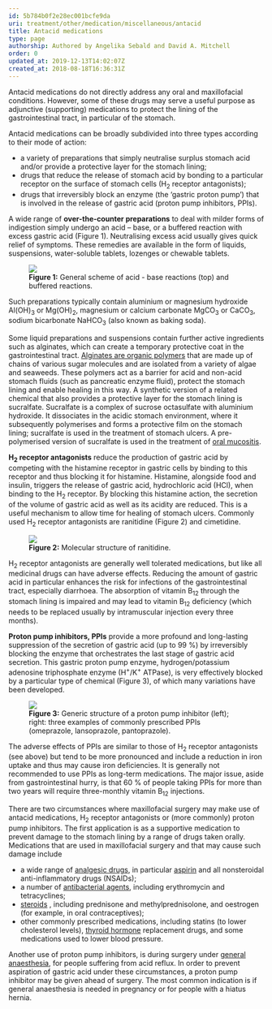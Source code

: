 ```yaml
---
id: 5b784b0f2e28ec001bcfe9da
uri: treatment/other/medication/miscellaneous/antacid
title: Antacid medications
type: page
authorship: Authored by Angelika Sebald and David A. Mitchell
order: 0
updated_at: 2019-12-13T14:02:07Z
created_at: 2018-08-18T16:36:31Z
---
```


<p>Antacid medications do not directly address any oral and maxillofacial
    conditions. However, some of these drugs may serve a useful
    purpose as adjunctive (supporting) medications to protect
    the lining of the gastrointestinal tract, in particular of
    the stomach.</p>
<p>Antacid medications can be broadly subdivided into three types
    according to their mode of action:</p>
<ul>
    <li>a variety of preparations that simply neutralise surplus
        stomach acid and/or provide a protective layer for the
        stomach lining;</li>
    <li>drugs that reduce the release of stomach acid by bonding
        to a particular receptor on the surface of stomach cells
        (H<sub>2</sub> receptor antagonists);</li>
    <li>drugs that irreversibly block an enzyme (the ‘gastric proton
        pump’) that is involved in the release of gastric acid
        (proton pump inhibitors, PPIs).</li>
</ul>
<p>A wide range of <strong>over-the-counter preparations</strong>    to deal with milder forms of indigestion simply undergo an
    acid – base, or a buffered reaction with excess gastric acid
    (Figure 1). Neutralising excess acid usually gives quick
    relief of symptoms. These remedies are available in the form
    of liquids, suspensions, water-soluble tablets, lozenges
    or chewable tablets.</p>
<figure><img src="/treatment-other-medication-miscellaneous-antacid-figure1.png">
    <figcaption><strong>Figure 1:</strong> General scheme of acid - base
        reactions (top) and buffered reactions.</figcaption>
</figure>
<p>Such preparations typically contain aluminium or magnesium hydroxide
    Al(OH)<sub>3</sub> or Mg(OH)<sub>2</sub>, magnesium or calcium
    carbonate MgCO<sub>3</sub> or CaCO<sub>3</sub>, sodium bicarbonate
    NaHCO<sub>3</sub> (also known as baking soda).</p>
<p>Some liquid preparations and suspensions contain further active
    ingredients such as alginates, which can create a temporary
    protective coat in the gastrointestinal tract. <a href="/help/oral-food/ttt/texture-modifiers">Alginates are organic polymers</a>    that are made up of chains of various sugar molecules and
    are isolated from a variety of algae and seaweeds. These
    polymers act as a barrier for acid and non-acid stomach fluids
    (such as pancreatic enzyme fluid), protect the stomach lining
    and enable healing in this way. A synthetic version of a
    related chemical that also provides a protective layer for
    the stomach lining is sucralfate. Sucralfate is a complex
    of sucrose octasulfate with aluminium hydroxide. It dissociates
    in the acidic stomach environment, where it subsequently
    polymerises and forms a protective film on the stomach lining;
    sucralfate is used in the treatment of stomach ulcers. A
    pre-polymerised version of sucralfate is used in the treatment
    of <a href="/treatment/surgery/oral-mucosal-lesions/detailed">oral mucositis</a>.</p>
<p><strong>H</strong><strong><sub>2</sub></strong><strong> receptor antagonists</strong>    reduce the production of gastric acid by competing with the
    histamine receptor in gastric cells by binding to this receptor
    and thus blocking it for histamine. Histamine, alongside
    food and insulin, triggers the release of gastric acid, hydrochloric
    acid (HCl), when binding to the H<sub>2</sub> receptor. By
    blocking this histamine action, the secretion of the volume
    of gastric acid as well as its acidity are reduced. This
    is a useful mechanism to allow time for healing of stomach
    ulcers. Commonly used H<sub>2</sub> receptor antagonists
    are ranitidine (Figure 2) and cimetidine.</p>
<figure><img src="/treatment-other-medication-miscellaneous-antacid-figure2.png">
    <figcaption><strong>Figure 2:</strong> Molecular structure of ranitidine.</figcaption>
</figure>
<p>H<sub>2</sub> receptor antagonists are generally well tolerated
    medications, but like all medicinal drugs can have adverse
    effects. Reducing the amount of gastric acid in particular
    enhances the risk for infections of the gastrointestinal
    tract, especially diarrhoea. The absorption of vitamin B<sub>12</sub>    through the stomach lining is impaired and may lead to vitamin
    B<sub>12</sub> deficiency (which needs to be replaced usually
    by intramuscular injection every three months).</p>
<p><strong>Proton pump inhibitors, PPIs</strong> provide a more
    profound and long-lasting suppression of the secretion of
    gastric acid (up to 99 %) by irreversibly blocking the enzyme
    that orchestrates the last stage of gastric acid secretion.
    This gastric proton pump enzyme, hydrogen/potassium adenosine
    triphosphate enzyme (H<sup>+</sup>/K<sup>+</sup> ATPase),
    is very effectively blocked by a particular type of chemical
    (Figure 3), of which many variations have been developed.</p>
<figure><img src="/treatment-other-medication-miscellaneous-antacid-figure3.png">
    <figcaption><strong>Figure 3:</strong> Generic structure of a proton
        pump inhibitor (left); right: three examples of commonly
        prescribed PPIs (omeprazole, lansoprazole, pantoprazole).</figcaption>
</figure>
<p>The adverse effects of PPIs are similar to those of H<sub>2</sub>    receptor antagonists (see above) but tend to be more pronounced
    and include a reduction in iron uptake and thus may cause
    iron deficiencies. It is generally not recommended to use
    PPIs as long-term medications. The major issue, aside from
    gastrointestinal hurry, is that 60 % of people taking PPIs
    for more than two years will require three-monthly vitamin
    B<sub>12</sub> injections.</p>
<p>There are two circumstances where maxillofacial surgery may make
    use of antacid medications, H<sub>2</sub> receptor antagonists
    or (more commonly) proton pump inhibitors. The first application
    is as a supportive medication to prevent damage to the stomach
    lining by a range of drugs taken orally. Medications that
    are used in maxillofacial surgery and that may cause such
    damage include</p>
<ul>
    <li>a wide range of <a href="/treatment/other/medication/pain/detailed">analgesic drugs</a>,
        in particular <a href="/treatment/other/medication/miscellaneous/aspirin">aspirin</a>        and all nonsteroidal anti-inflammatory drugs (NSAIDs);</li>
    <li>a number of <a href="/treatment/other/medication/infection/detailed">antibacterial agents</a>,
        including erythromycin and tetracyclines;</li>
    <li><a href="/treatment/other/medication/inflammation/detailed">steroids</a>        , including prednisone and methylprednisolone, and oestrogen
        (for example, in oral contraceptives);</li>
    <li>other commonly prescribed medications, including statins
        (to lower cholesterol levels), <a href="/treatment/other/medication/miscellaneous/thyroid">thyroid hormone</a>        replacement drugs, and some medications used to lower
        blood pressure.</li>
</ul>
<p>Another use of proton pump inhibitors, is during surgery under
    <a href="/treatment/surgery/anaesthesia">general anaesthesia</a>,
    for people suffering from acid reflux. In order to prevent
    aspiration of gastric acid under these circumstances, a proton
    pump inhibitor may be given ahead of surgery. The most common
    indication is if general anaesthesia is needed in pregnancy
    or for people with a hiatus hernia.</p>
